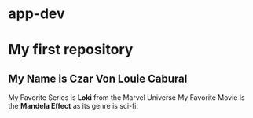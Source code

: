 # app-dev
# My first repository
## My Name is Czar Von Louie Cabural
My Favorite Series is **Loki** from the Marvel Universe
My Favorite Movie is the **Mandela Effect** as its genre is sci-fi.
